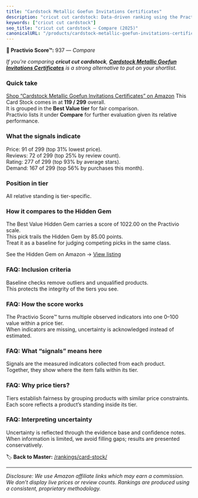 ```yaml
---
title: "Cardstock Metallic Goefun Invitations Certificates"
description: "cricut cut cardstock: Data-driven ranking using the Practivio Score™. Positioned by quality, value, demand, findability, momentum."
keywords: ["cricut cut cardstock"]
seo_title: "cricut cut cardstock — Compare (2025)"
canonicalURL: "/products/cardstock-metallic-goefun-invitations-certificates-B0BQ7HLNY8/"
---
```


**🛒 Practivio Score™:** 937 — _Compare_


*If you're comparing **cricut cut cardstock**, **[Cardstock Metallic Goefun Invitations Certificates](https://www.amazon.com/dp/B0BQ7HLNY8?tag=practivio-20)** is a strong alternative to put on your shortlist.*
### Quick take
[Shop “Cardstock Metallic Goefun Invitations Certificates” on Amazon](https://www.amazon.com/dp/B0BQ7HLNY8?tag=practivio-20)
This Card Stock comes in at **119 / 299** overall.  
It is grouped in the **Best Value tier** for fair comparison.  
Practivio lists it under **Compare** for further evaluation given its relative performance.

### What the signals indicate
Price: 91 of 299 (top 31% lowest price).  
Reviews: 72 of 299 (top 25% by review count).  
Rating: 277 of 299 (top 93% by average stars).  
Demand: 167 of 299 (top 56% by purchases this month).

### Position in tier
All relative standing is tier-specific.

### How it compares to the Hidden Gem
The Best Value Hidden Gem carries a score of 1022.00 on the Practivio scale.  
This pick trails the Hidden Gem by 85.00 points.  
Treat it as a baseline for judging competing picks in the same class.  

See the Hidden Gem on Amazon → [View listing](https://www.amazon.com/dp/B006P1EQXA?tag=practivio-20)

### FAQ: Inclusion criteria
Baseline checks remove outliers and unqualified products.  
This protects the integrity of the tiers you see.

### FAQ: How the score works
The Practivio Score™ turns multiple observed indicators into one 0–100 value within a price tier.  
When indicators are missing, uncertainty is acknowledged instead of estimated.

### FAQ: What “signals” means here
Signals are the measured indicators collected from each product.  
Together, they show where the item falls within its tier.

### FAQ: Why price tiers?
Tiers establish fairness by grouping products with similar price constraints.  
Each score reflects a product’s standing inside its tier.

### FAQ: Interpreting uncertainty
Uncertainty is reflected through the evidence base and confidence notes.  
When information is limited, we avoid filling gaps; results are presented conservatively.

<!-- Missing template for Compare/CompareWithinPriceClass -->


🏷️ **Back to Master:** [/rankings/card-stock/](/rankings/card-stock/)

---
_Disclosure: We use Amazon affiliate links which may earn a commission. We don’t display live prices or review counts. Rankings are produced using a consistent, proprietary methodology._
